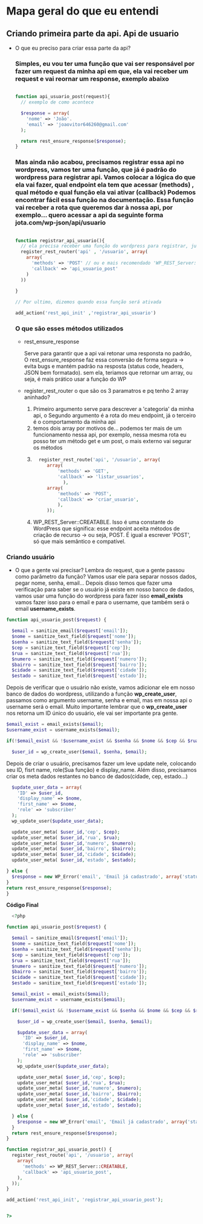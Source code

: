 # Mapa geral do que eu entendi

## Criando primeira parte da api. Api de usuario

- O que eu preciso para criar essa parte da api?

  ### Simples, eu vou ter uma função que vai ser responsável por fazer um request da minha api em que, ela vai receber um request e vai reornar um response, exemplo abaixo

  ``` php
  
  function api_usuario_post(request){
    // exemplo de como acontece

    $response = array(
      'nome' => 'João'.
      'email' => 'joaovitor646260@gmail.com'
    );

    return rest_ensure_response($response);
  }
  
  ```

   ### Mas ainda não acabou, precisamos registrar essa api no wordpress, vamos ter uma função, que já é padrão do wordpress para registrar api. Vamos colocar a lógica do que ela vai fazer, qual endpoint ela tem que acessar **(methods)** , qual método e qual função ela vai ativar **(callback)** Podemos encontrar fácil essa função na documentação. Essa função vai receber a rota que queremos dar à nossa api, por exemplo... quero acessar a api da seguinte forma jota.com/wp-json/api/usuario

  ``` php

  function registrar_api_usuario(){
    // ela precisa receber uma função do wordpress para registrar, junto passamos o parametro
    register_rest_router('api' , '/usuario', array(
      array(
        'methods' => 'POST' // ou e mais recomendado 'WP_REST_Server::CREATABLE',
        'callback' => 'api_usuario_post'
      )
    ))
    
  }

  // Por ultimo, dizemos quando essa função será ativada

  add_action('rest_api_init' ,'registrar_api_usuario')
  ```

  ### O que são esses métodos utilizados

  - rest_ensure_response
  
    Serve para garantir que a api vai retonar uma responsta no padrão, O rest_ensure_response faz essa conversão de forma segura → evita bugs e mantém padrão na resposta (status code, headers, JSON bem formatado). sem ela, teriamos que retornar um array, ou seja, é mais prático usar a função do WP

  - register_rest_router o que são os 3 paramatros e pq tenho 2 array aninhado?
    
    1. Primeiro argumento serve para descrever a 'categoria' da minha api, o Segundo argumento é a rota do meu endpoint, já o terceiro é o comportamento da minha api
    2. temos dois array por motivos de... podemos ter mais de um funcionamento nessa api, por exemplo, nessa mesma rota eu posso ter um método get e um post, o mais externo vai segurar os métodos
    3. ``` php
         register_rest_route('api', '/usuario', array(
            array(
                'methods' => 'GET',
                'callback' => 'listar_usuarios',
                  ),
            array(
                'methods' => 'POST',
                'callback' => 'criar_usuario',
                ),
            ));
       ```
    4. WP_REST_Server::CREATABLE. Isso é uma constante do WordPress que significa: esse endpoint aceita métodos de criação de recurso → ou seja, POST. É igual a escrever 'POST', só que mais semântico e compatível.
   
### Criando usuário

- O que a gente vai precisar?
  Lembra do request, que a gente passou como parâmetro da função? Vamos usar ele para separar nossos dados, pegar nome, senha, email... Depois disso temos que fazer uma verificação para saber se o usuário já existe em nosso banco de dados, vamos usar uma função do wordpress para fazer isso **email_exists** vamos fazer isso para o email e para o username, que também será o email **username_exists**.
```php
function api_usuario_post($request) {

  $email = sanitize_email($request['email']);
  $nome = sanitize_text_field($request['nome']);
  $senha = sanitize_text_field($request['senha']);
  $cep = sanitize_text_field($request['cep']);
  $rua = sanitize_text_field($request['rua']);
  $numero = sanitize_text_field($request['numero']);
  $bairro = sanitize_text_field($request['bairro']);
  $cidade = sanitize_text_field($request['cidade']);
  $estado = sanitize_text_field($request['estado']);
```
  Depois de verificar que o usuário não existe, vamos adicionar ele em nosso banco de dados do wordpress, utilizando a função **wp_create_user**, passamos como argumento username, senha e email, mas em nossa api o username será o email. Muito importante lembrar que o **wp_create_user** nos retorna um ID único do usuário, ele vai ser importante pra gente.
  ```php
  $email_exist = email_exists($email);
  $username_exist = username_exists($email);

  if(!$email_exist && !$username_exist && $senha && $nome && $cep && $rua && $numero && $bairro && $cidade && $estado) {

    $user_id = wp_create_user($email, $senha, $email);
  ```

  Depois de criar o usuário, precisamos fazer um leve update nele, colocando seu ID, fisrt name, role(Sua função) e display_name. Além disso, precisamos criar os meta dados restantes no banco de dados(cidade, cep, estado...)
  ```php
    $update_user_data = array(
      'ID' => $user_id,
      'display_name' => $nome,
      'first_name' => $nome,
      'role' => 'subscriber'
    );
    wp_update_user($update_user_data);

    update_user_meta( $user_id,'cep', $cep);
    update_user_meta( $user_id,'rua', $rua);
    update_user_meta( $user_id,'numero', $numero);
    update_user_meta( $user_id,'bairro', $bairro);
    update_user_meta( $user_id,'cidade', $cidade);
    update_user_meta( $user_id,'estado', $estado);

  } else {
    $response = new WP_Error('email', 'Email já cadastrado', array('status' => 403));
  }
  return rest_ensure_response($response);
}
  ```
**Código Final**
```php
  <?php

function api_usuario_post($request) {

  $email = sanitize_email($request['email']);
  $nome = sanitize_text_field($request['nome']);
  $senha = sanitize_text_field($request['senha']);
  $cep = sanitize_text_field($request['cep']);
  $rua = sanitize_text_field($request['rua']);
  $numero = sanitize_text_field($request['numero']);
  $bairro = sanitize_text_field($request['bairro']);
  $cidade = sanitize_text_field($request['cidade']);
  $estado = sanitize_text_field($request['estado']);

  $email_exist = email_exists($email);
  $username_exist = username_exists($email);

  if(!$email_exist && !$username_exist && $senha && $nome && $cep && $rua && $numero && $bairro && $cidade && $estado) {

    $user_id = wp_create_user($email, $senha, $email);

    $update_user_data = array(
      'ID' => $user_id,
      'display_name' => $nome,
      'first_name' => $nome,
      'role' => 'subscriber'
    );
    wp_update_user($update_user_data);

    update_user_meta( $user_id,'cep', $cep);
    update_user_meta( $user_id,'rua', $rua);
    update_user_meta( $user_id,'numero', $numero);
    update_user_meta( $user_id,'bairro', $bairro);
    update_user_meta( $user_id,'cidade', $cidade);
    update_user_meta( $user_id,'estado', $estado);

  } else {
    $response = new WP_Error('email', 'Email já cadastrado', array('status' => 403));
  }
  return rest_ensure_response($response);
}

function registrar_api_usuario_post() {
  register_rest_route('api', '/usuario', array(
    array(
      'methods' => WP_REST_Server::CREATABLE,
      'callback' => 'api_usuario_post',
    ),
  ));
}

add_action('rest_api_init', 'registrar_api_usuario_post');


?>
```
